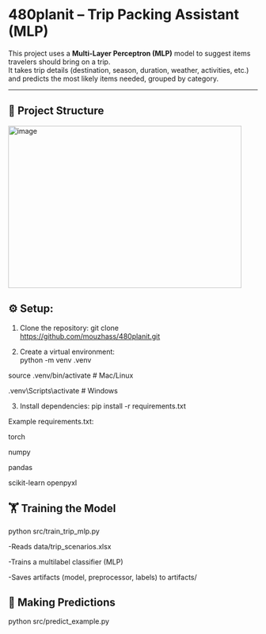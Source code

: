 # 480planit – Trip Packing Assistant (MLP)

This project uses a **Multi-Layer Perceptron (MLP)** model to suggest items travelers should bring on a trip.  
It takes trip details (destination, season, duration, weather, activities, etc.) and predicts the most likely items needed, grouped by category.

---

## 📂 Project Structure
<img width="471" height="328" alt="image" src="https://github.com/user-attachments/assets/786233e8-d99e-4964-9df2-c24e79b9cd0c" />



## ⚙️ Setup:
1. Clone the repository:
git clone https://github.com/mouzhass/480planit.git

2. Create a virtual environment:            
python -m venv .venv

source .venv/bin/activate   # Mac/Linux

.venv\Scripts\activate      # Windows

3. Install dependencies:
pip install -r requirements.txt

Example requirements.txt:

torch

numpy

pandas

scikit-learn
openpyxl


## 🏋️ Training the Model
python src/train_trip_mlp.py

-Reads data/trip_scenarios.xlsx

-Trains a multilabel classifier (MLP)

-Saves artifacts (model, preprocessor, labels) to artifacts/

## 🔮 Making Predictions

python src/predict_example.py

